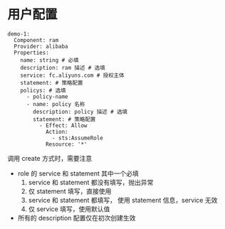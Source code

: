 # 用户配置

````
demo-1:
  Component: ram
  Provider: alibaba
  Properties:
    name: string # 必填
    description: ram 描述 # 选填
    service: fc.aliyuns.com # 授权主体
    statement: # 策略配置
    policys: # 选填
      - policy-name
      - name: policy 名称
        description: policy 描述 # 选填
        statement: # 策略配置
          - Effect: Allow
            Action:
              - sts:AssumeRole
            Resource: '*'
````

调用 create 方式时，需要注意
- role 的 service 和 statement 其中一个必填
  1. service 和 statement 都没有填写，抛出异常
  2. 仅 statement 填写，直接使用
  3. service 和 statement 都填写， 使用 statement 信息，service 无效
  4. 仅 service 填写，使用默认值
- 所有的 description 配置仅在初次创建生效